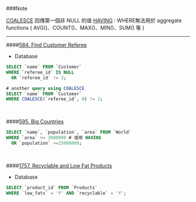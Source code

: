###Note

[COALESCE](https://www.w3schools.com/sql/func_mysql_coalesce.asp) 回傳第一個非 NULL 的值
[HAVING](https://www.w3schools.com/sql/sql_having.asp) : WHERE無法用於 aggregate functions ( AVG()、COUNT()、MAX()、MIN()、SUM() 等 )

---

####[584. Find Customer Referee](https://leetcode.com/problems/find-customer-referee/description/?envType=study-plan-v2&envId=top-sql-50)
* Database
```sql
SELECT `name` FROM `Customer`
WHERE `referee_id` IS NULL 
  OR `referee_id` != 2;
```
```sql
# another query using COALESCE
SELECT `name` FROM `Customer`
WHERE COALESCE(`referee_id`, 0) != 2;
```
<br/>

####[595. Big Countries](https://leetcode.com/problems/big-countries/description/?envType=study-plan-v2&envId=top-sql-50)
```sql
SELECT `name`, `population`, `area` FROM `World`
WHERE `area` >= 3000000 # 或用 HAVING
  OR `population` >=25000000;
```
<br/>

####[1757. Recyclable and Low Fat Products](https://leetcode.com/problems/recyclable-and-low-fat-products/?envType=study-plan-v2&envId=top-sql-50)
* Database
```sql
SELECT `product_id` FROM `Products`
WHERE `low_fats` = 'Y' AND `recyclable` = 'Y';
```